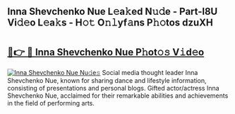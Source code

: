 ## Inna Shevchenko Nue L𝚎a𝚔ed N𝚞𝚍e - Part-l8U Vi𝚍𝚎o L𝚎a𝚔s - H𝚘𝚝 O𝚗𝚕yf𝚊ns P𝚑𝚘tos dzuXH

# <h2><a href="http://kf99g6d.oniu.top/?m=Inna+Shevchenko+Nue">🔗👉 🔴 Inna Shevchenko Nue P𝚑ot𝚘𝚜 V𝚒d𝚎o</a></h2>

[![Inna Shevchenko Nue Nu𝚍e𝚜](https://i.imgur.com/0qMVB7G.gif)](http://kf99g6d.oniu.top/?m=Inna+Shevchenko+Nue)
Social media thought leader Inna Shevchenko Nue, known for sharing dance and lifestyle information, consisting of presentations and personal blogs. Gifted actor/actress Inna Shevchenko Nue, acclaimed for their remarkable abilities and achievements in the field of performing arts.  
